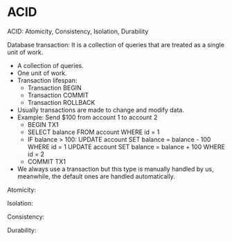 # ACID

ACID: Atomicity, Consistency, Isolation, Durability

Database transaction: It is a collection of queries that are treated as a single unit of work.

* A collection of queries.
* One unit of work.
* Transaction lifespan:
    * Transaction BEGIN
    * Transaction COMMIT
    * Transaction ROLLBACK
* Usually transactions are made to change and modify data.
* Example: Send $100 from account 1 to account 2
    * BEGIN TX1
    * SELECT balance FROM account WHERE id = 1
    * IF balance > 100:
        UPDATE account SET balance = balance - 100 WHERE id = 1
        UPDATE account SET balance = balance + 100 WHERE id = 2
    * COMMIT TX1
* We always use a transaction but this type is manually handled by us, meanwhile, the default ones are handled automatically.

Atomicity:

Isolation:

Consistency:

Durability: